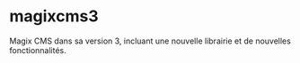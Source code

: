 # magixcms3
Magix CMS dans sa version 3, incluant une nouvelle librairie et de nouvelles fonctionnalités.
